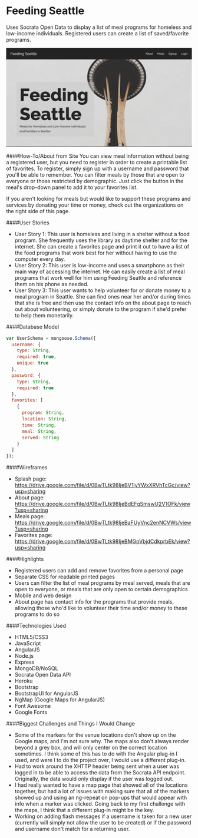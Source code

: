 # Feeding Seattle
Uses Socrata Open Data to display a list of meal programs for homeless and low-income individuals. Registered users can create a list of saved/favorite programs. 

![Image of Screenshot](public/app/images/screenshot.png)

####How-To/About from Site
You can view meal information without being a registered user, but you need to register in order to create a printable list of favorites. To register, simply sign up with a username and password that you'll be able to remember. You can filter meals by those that are open to everyone or those restricted by demographic. Just click the button in the meal's drop-down panel to add it to your favorites list.

If you aren't looking for meals but would like to support these programs and services by donating your time or money, check out the organizations on the right side of this page.

####User Stories
* User Story 1: This user is homeless and living in a shelter without a food program. She frequently uses the library as daytime shelter and for the internet. She can create a favorites page and print it out to have a list of the food programs that work best for her without having to use the computer every day.
* User Story 2: This user is low-income and uses a smartphone as their main way of accessing the internet. He can easily create a list of meal programs that work well for him using Feeding Seattle and reference them on his phone as needed.
* User Story 3: This user wants to help volunteer for or donate money to a meal program in Seattle. She can find ones near her and/or during times that she is free and then use the contact info on the about page to reach out about volunteering, or simply donate to the program if she'd prefer to help them monetarily. 

####Database Model

```javascript
var UserSchema = mongoose.Schema({
  username: {
    type: String,
    required: true,
    unique: true
  },
  password: {
    type: String,
    required: true
  },
  favorites: [
    {
      program: String,
      location: String,
      time: String,
      meal: String,
      served: String
    }
  ]
});
```

####Wireframes
* Splash page: https://drive.google.com/file/d/0BwTLtk98IjeBV1IyYWxXRVhTcGc/view?usp=sharing
* About page: https://drive.google.com/file/d/0BwTLtk98IjeBdEFqSmswU2V1OFk/view?usp=sharing
* Meals page: https://drive.google.com/file/d/0BwTLtk98IjeBaFUyVnc2enNCVWs/view?usp=sharing
* Favorites page: https://drive.google.com/file/d/0BwTLtk98IjeBMGpVbjdCdkprbEk/view?usp=sharing

####Highlights
* Registered users can add and remove favorites from a personal page
* Separate CSS for readable printed pages
* Users can filter the list of meal programs by meal served, meals that are open to everyone, or meals that are only open to certain demographics
* Mobile and web design
* About page has contact info for the programs that provide meals, allowing those who'd like to volunteer their time and/or money to these programs to do so

####Technologies Used
* HTML5/CSS3
* JavaScript
* AngularJS
* Node.js
* Express
* MongoDB/NoSQL
* Socrata Open Data API
* Heroku
* Bootstrap
* BootstrapUI for AngularJS
* NgMap (Google Maps for AngularJS)
* Font Awesome
* Google Fonts

####Biggest Challenges and Things I Would Change
* Some of the markers for the venue locations don't show up on the Google maps, and I'm not sure why. The maps also don't always render beyond a grey box, and will only center on the correct location sometimes. I think some of this has to do with the Angular plug-in I used, and were I to do the project over, I would use a different plug-in. 
* Had to work around the XHTTP header being sent when a user was logged in to be able to access the data from the Socrata API endpoint. Originally, the data would only display if the user was logged out.
* I had really wanted to have a map page that showed all of the locations together, but had a lot of issues with making sure that all of the markers showed up and using an ng-repeat on pop-ups that would appear with info when a marker was clicked. Going back to my first challenge with the maps, I think that a different plug-in might be the key.
* Working on adding flash messages if a username is taken for a new user (currently will simply not allow the user to be created) or if the password and username don't match for a returning user.
